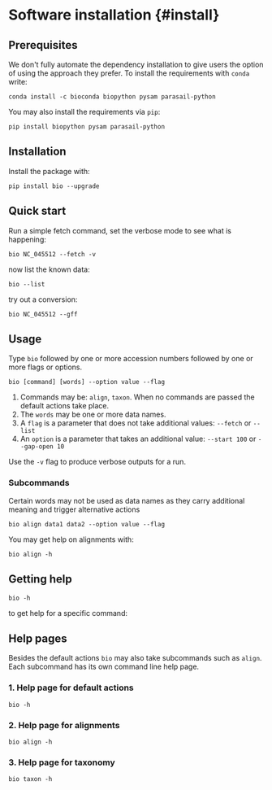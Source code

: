 # Software installation {#install}

## Prerequisites

We don't fully automate the dependency installation to give users the option of using the approach they prefer. To install the requirements with `conda` write:

    conda install -c bioconda biopython pysam parasail-python
    
You may also install the requirements via `pip`:

    pip install biopython pysam parasail-python

## Installation
    
Install the package with:

    pip install bio --upgrade

## Quick start

Run a simple fetch command, set the verbose mode to see what is happening:

    bio NC_045512 --fetch -v
 
now list the known data:

    bio --list
    
try out a conversion:

    bio NC_045512 --gff
    
## Usage

Type `bio` followed by one or more accession numbers followed by one or more flags or options.

    bio [command] [words] --option value --flag 
    
1. Commands may be: `align`, `taxon`.  When no commands are passed the default actions take place.
1. The `words` may be one or more data names.    
1. A `flag` is a parameter that does not take additional values: `--fetch` or `--list`
1. An `option` is a parameter that takes an additional value: `--start 100` or `--gap-open 10`
    
Use the `-v` flag to produce verbose outputs for a run. 

### Subcommands

Certain words may not be used as data names  as they carry additional meaning and trigger 
alternative actions

    bio align data1 data2 --option value --flag

You may get help on alignments with:

    bio align -h
    
## Getting help

    bio -h
    
to get help for a specific command:
        
        
## Help pages

Besides the default actions `bio` may also take subcommands such as `align`. Each subcommand
has its own command line help page.

### 1\. Help page for default actions

```{bash, comment=NA}
bio -h
```

### 2\. Help page for alignments 

```{bash, comment=NA}
bio align -h
```

### 3\. Help page for taxonomy 

```{bash, comment=NA}
bio taxon -h
```

